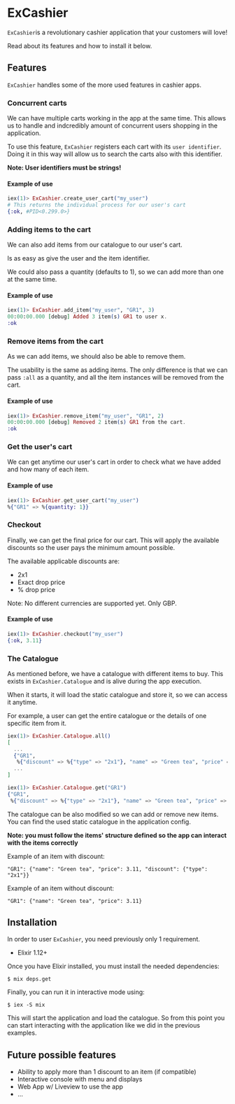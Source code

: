 # ExCashier

`ExCashier`is a revolutionary cashier application that your customers will love!

Read about its features and how to install it below.

## Features

`ExCashier` handles some of the more used features in cashier apps.

### Concurrent carts

We can have multiple carts working in the app at the same time. This allows us to handle and indcredibly amount of concurrent users shopping in the application.

To use this feature, `ExCashier` registers each cart with its `user identifier`. Doing it in this way will allow us to search the carts also with this identifier.

**Note: User identifiers must be strings!**

#### Example of use 

```elixir
iex(1)> ExCashier.create_user_cart("my_user")
# This returns the individual process for our user's cart
{:ok, #PID<0.299.0>} 
```

### Adding items to the cart

We can also add items from our catalogue to our user's cart.

Is as easy as give the user and the item identifier.

We could also pass a quantity (defaults to 1), so we can add more than one at the same time.

#### Example of use

```elixir
iex(1)> ExCashier.add_item("my_user", "GR1", 3)
00:00:00.000 [debug] Added 3 item(s) GR1 to user x.
:ok
```

### Remove items from the cart

As we can add items, we should also be able to remove them.

The usability is the same as adding items. The only difference is that we can pass `:all` as a quantity, and all the item instances will be removed from the cart.

#### Example of use

```elixir
iex(1)> ExCashier.remove_item("my_user", "GR1", 2)
00:00:00.000 [debug] Removed 2 item(s) GR1 from the cart.
:ok
```

### Get the user's cart

We can get anytime our user's cart in order to check what we have added and how many of each item.

#### Example of use

```elixir
iex(1)> ExCashier.get_user_cart("my_user")
%{"GR1" => %{quantity: 1}}
```

### Checkout

Finally, we can get the final price for our cart. This will apply the available discounts so the user pays the minimum amount possible.

The available applicable discounts are:

- 2x1
- Exact drop price
- % drop price

Note: No different currencies are supported yet. Only GBP.

#### Example of use

```elixir
iex(1)> ExCashier.checkout("my_user")
{:ok, 3.11}
```

### The Catalogue

As mentioned before, we have a catalogue with different items to buy. This exists in `ExCashier.Catalogue` and is alive during the app execution.

When it starts, it will load the static catalogue and store it, so we can access it anytime.

For example, a user can get the entire catalogue or the details of one specific item from it.

```elixir
iex(1)> ExCashier.Catalogue.all()
[
  ...
  {"GR1",
   %{"discount" => %{"type" => "2x1"}, "name" => "Green tea", "price" => 3.11}},
  ...
]
```

```elixir
iex(1)> ExCashier.Catalogue.get("GR1")
{"GR1",
 %{"discount" => %{"type" => "2x1"}, "name" => "Green tea", "price" => 3.11}}
```

The catalogue can be also modified so we can add or remove new items. You can find the used static catalogue in the application config.

**Note: you must follow the items' structure defined so the app can interact with the items correctly**

Example of an item with discount:

`"GR1": {"name": "Green tea", "price": 3.11, "discount": {"type": "2x1"}}`

Example of an item without discount:

`"GR1": {"name": "Green tea", "price": 3.11}`

## Installation

In order to user `ExCashier`, you need previously only 1 requirement.

- Elixir 1.12+

Once you have Elixir installed, you must install the needed dependencies:

```shell
$ mix deps.get
```

Finally, you can run it in interactive mode using:

```shell
$ iex -S mix
```

This will start the application and load the catalogue. So from this point you can start interacting with the application like we did in the previous examples.

## Future possible features

- Ability to apply more than 1 discount to an item (if compatible)
- Interactive console with menu and displays
- Web App w/ Liveview to use the app
- ...




